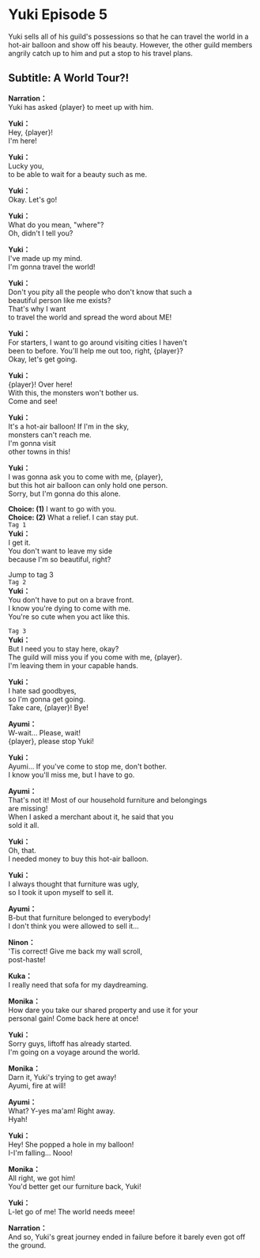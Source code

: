 # Yuki Episode 5
Yuki sells all of his guild's possessions so that he can travel the world in a hot-air balloon and show off his beauty. However, the other guild members angrily catch up to him and put a stop to his travel plans.
  
## Subtitle: A World Tour?!
  
**Narration：**  
Yuki has asked {player} to meet up with him.  
  
**Yuki：**  
Hey, {player}!  
I'm here!  
  
**Yuki：**  
Lucky you,  
to be able to wait for a beauty such as me.  
  
**Yuki：**  
Okay. Let's go!  
  
**Yuki：**  
What do you mean, \"where\"?  
Oh, didn't I tell you?  
  
**Yuki：**  
I've made up my mind.  
I'm gonna travel the world!  
  
**Yuki：**  
Don't you pity all the people who don't know that such a  
beautiful person like me exists?  
That's why I want  
to travel the world and spread the word about ME!  
  
**Yuki：**  
For starters, I want to go around visiting cities I haven't  
been to before. You'll help me out too, right, {player}?  
Okay, let's get going.  
  
**Yuki：**  
{player}! Over here!  
With this, the monsters won't bother us.  
Come and see!  
  
**Yuki：**  
It's a hot-air balloon! If I'm in the sky,  
monsters can't reach me.  
I'm gonna visit  
other towns in this!  
  
**Yuki：**  
I was gonna ask you to come with me, {player},  
but this hot air balloon can only hold one person.  
Sorry, but I'm gonna do this alone.  
  
**Choice: (1)**  I want to go with you.  
**Choice: (2)**  What a relief. I can stay put.  
`Tag 1`  
**Yuki：**  
I get it.  
You don't want to leave my side  
because I'm so beautiful, right?  
  
Jump to tag 3  
`Tag 2`  
**Yuki：**  
You don't have to put on a brave front.  
I know you're dying to come with me.  
You're so cute when you act like this.  
  
`Tag 3`  
**Yuki：**  
But I need you to stay here, okay?  
The guild will miss you if you come with me, {player}.  
I'm leaving them in your capable hands.  
  
**Yuki：**  
I hate sad goodbyes,  
so I'm gonna get going.  
Take care, {player}! Bye!  
  
**Ayumi：**  
W-wait... Please, wait!  
{player}, please stop Yuki!  
  
**Yuki：**  
Ayumi... If you've come to stop me, don't bother.  
I know you'll miss me, but I have to go.  
  
**Ayumi：**  
That's not it! Most of our household furniture and belongings  
are missing!  
When I asked a merchant about it, he said that you  
sold it all.  
  
**Yuki：**  
Oh, that.  
I needed money to buy this hot-air balloon.  
  
**Yuki：**  
I always thought that furniture was ugly,  
so I took it upon myself to sell it.  
  
**Ayumi：**  
B-but that furniture belonged to everybody!  
I don't think you were allowed to sell it...  
  
**Ninon：**  
'Tis correct! Give me back my wall scroll,  
post-haste!  
  
**Kuka：**  
I really need that sofa for my daydreaming.  
  
**Monika：**  
How dare you take our shared property and use it for your  
personal gain! Come back here at once!  
  
**Yuki：**  
Sorry guys, liftoff has already started.  
I'm going on a voyage around the world.  
  
**Monika：**  
Darn it, Yuki's trying to get away!  
Ayumi, fire at will!  
  
**Ayumi：**  
What? Y-yes ma'am! Right away.  
Hyah!  
  
**Yuki：**  
Hey! She popped a hole in my balloon!  
I-I'm falling... Nooo!  
  
**Monika：**  
All right, we got him!  
You'd better get our furniture back, Yuki!  
  
**Yuki：**  
L-let go of me! The world needs meee!  
  
**Narration：**  
And so, Yuki's great journey ended in failure before it barely even got off the ground.  
